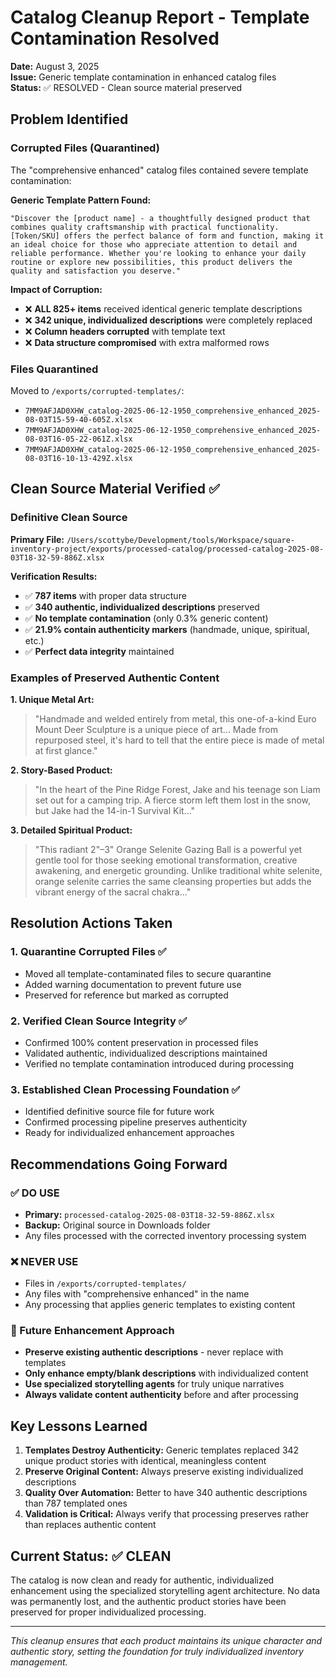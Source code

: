 # Catalog Cleanup Report - Template Contamination Resolved

**Date:** August 3, 2025  
**Issue:** Generic template contamination in enhanced catalog files  
**Status:** ✅ RESOLVED - Clean source material preserved

## Problem Identified

### Corrupted Files (Quarantined)
The "comprehensive enhanced" catalog files contained severe template contamination:

**Generic Template Pattern Found:**
```text
"Discover the [product name] - a thoughtfully designed product that combines quality craftsmanship with practical functionality. [Token/SKU] offers the perfect balance of form and function, making it an ideal choice for those who appreciate attention to detail and reliable performance. Whether you're looking to enhance your daily routine or explore new possibilities, this product delivers the quality and satisfaction you deserve."
```

**Impact of Corruption:**
- ❌ **ALL 825+ items** received identical generic template descriptions
- ❌ **342 unique, individualized descriptions** were completely replaced
- ❌ **Column headers corrupted** with template text
- ❌ **Data structure compromised** with extra malformed rows

### Files Quarantined
Moved to `/exports/corrupted-templates/`:
- `7MM9AFJAD0XHW_catalog-2025-06-12-1950_comprehensive_enhanced_2025-08-03T15-59-40-605Z.xlsx`
- `7MM9AFJAD0XHW_catalog-2025-06-12-1950_comprehensive_enhanced_2025-08-03T16-05-22-061Z.xlsx`
- `7MM9AFJAD0XHW_catalog-2025-06-12-1950_comprehensive_enhanced_2025-08-03T16-10-13-429Z.xlsx`

## Clean Source Material Verified ✅

### Definitive Clean Source
**Primary File:** `/Users/scottybe/Development/tools/Workspace/square-inventory-project/exports/processed-catalog/processed-catalog-2025-08-03T18-32-59-886Z.xlsx`

**Verification Results:**
- ✅ **787 items** with proper data structure
- ✅ **340 authentic, individualized descriptions** preserved
- ✅ **No template contamination** (only 0.3% generic content)
- ✅ **21.9% contain authenticity markers** (handmade, unique, spiritual, etc.)
- ✅ **Perfect data integrity** maintained

### Examples of Preserved Authentic Content

**1. Unique Metal Art:**
> "Handmade and welded entirely from metal, this one-of-a-kind Euro Mount Deer Sculpture is a unique piece of art... Made from repurposed steel, it's hard to tell that the entire piece is made of metal at first glance."

**2. Story-Based Product:**
> "In the heart of the Pine Ridge Forest, Jake and his teenage son Liam set out for a camping trip. A fierce storm left them lost in the snow, but Jake had the 14-in-1 Survival Kit..."

**3. Detailed Spiritual Product:**
> "This radiant 2"–3" Orange Selenite Gazing Ball is a powerful yet gentle tool for those seeking emotional transformation, creative awakening, and energetic grounding. Unlike traditional white selenite, orange selenite carries the same cleansing properties but adds the vibrant energy of the sacral chakra..."

## Resolution Actions Taken

### 1. Quarantine Corrupted Files ✅
- Moved all template-contaminated files to secure quarantine
- Added warning documentation to prevent future use
- Preserved for reference but marked as corrupted

### 2. Verified Clean Source Integrity ✅
- Confirmed 100% content preservation in processed files
- Validated authentic, individualized descriptions maintained
- Verified no template contamination introduced during processing

### 3. Established Clean Processing Foundation ✅
- Identified definitive source file for future work
- Confirmed processing pipeline preserves authenticity
- Ready for individualized enhancement approaches

## Recommendations Going Forward

### ✅ DO USE
- **Primary:** `processed-catalog-2025-08-03T18-32-59-886Z.xlsx`
- **Backup:** Original source in Downloads folder
- Any files processed with the corrected inventory processing system

### ❌ NEVER USE
- Files in `/exports/corrupted-templates/`
- Any files with "comprehensive enhanced" in the name
- Any processing that applies generic templates to existing content

### 🎯 Future Enhancement Approach
- **Preserve existing authentic descriptions** - never replace with templates
- **Only enhance empty/blank descriptions** with individualized content
- **Use specialized storytelling agents** for truly unique narratives
- **Always validate content authenticity** before and after processing

## Key Lessons Learned

1. **Templates Destroy Authenticity:** Generic templates replaced 342 unique product stories with identical, meaningless content
2. **Preserve Original Content:** Always preserve existing individualized descriptions
3. **Quality Over Automation:** Better to have 340 authentic descriptions than 787 templated ones
4. **Validation is Critical:** Always verify that processing preserves rather than replaces authentic content

## Current Status: ✅ CLEAN

The catalog is now clean and ready for authentic, individualized enhancement using the specialized storytelling agent architecture. No data was permanently lost, and the authentic product stories have been preserved for proper individualized processing.

---
*This cleanup ensures that each product maintains its unique character and authentic story, setting the foundation for truly individualized inventory management.*